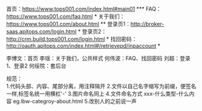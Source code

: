 首页：https://www.tops001.com/index.html#main01    ***
FAQ：https://www.tops001.com/faq.html     *
关于我们：https://www.tops001.com/about.html      **
登录页1：http://broker-saas.apitops.com/login.html      *
登录页2：http://crm.build.tops001.com/login.html      *
找回密码：http://oauth.apitops.com/index.html#/retrievepd/inpaccount    *


李博文：首页
李瑶：关于我们，公共样式
何伟波：FAQ、找回密码
刘超：登录1、登录2
何绥院：套后台

规范：   
1.代码头部、内容、尾部分离，用注释隔开
2.文件以自己名字缩写为前缀，便签名一样,标签名统一用横杠'-'
3.图片命名同上
4.文件命名方式   xxx-什么类型-什么内容       eg.lbw-categroy-about.html
5.改别人的之前说一声